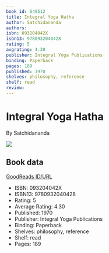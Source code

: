 ```yaml
---
book id: 649512
title: Integral Yoga Hatha
author: Satchidananda
authors: 
isbn: 093204042X
isbn13: 9780932040428
rating: 5
avgrating: 4.30
publisher: Integral Yoga Publications
binding: Paperback
pages: 189
published: 1970
shelves: philosophy, reference
shelf: read
review: 
---
```


# Integral Yoga Hatha

By Satchidananda

![](https://i.gr-assets.com/images/S/compressed.photo.goodreads.com/books/1352793612l/649512.jpg)

## Book data

[GoodReads ID/URL](https://www.goodreads.com/book/show/649512)

- ISBN: 093204042X
- ISBN13: 9780932040428
- Rating: 5
- Average Rating: 4.30
- Published: 1970
- Publisher: Integral Yoga Publications
- Binding: Paperback
- Shelves: philosophy, reference
- Shelf: read
- Pages: 189

